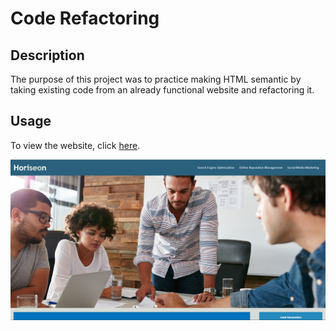 # Code Refactoring

## Description

The purpose of this project was to practice making HTML semantic by taking existing code from an already functional website and refactoring it. 

## Usage

To view the website, click [here](https://nehoa21.github.io/refactoringCode/).

![Horiseon screenshot](./assets/images/Horiseon-screenshot.png)